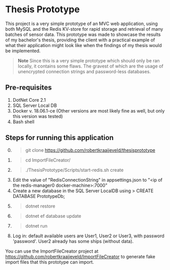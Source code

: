 Thesis Prototype
========================

This project is a very simple prototype of an MVC web application, using both MySQL and the Redis KV-store for rapid storage and retrieval of many batches of sensor data. This prototype was made to showcase the results of my bachelor's thesis, providing the client with a practical example of what their application might look like when the findings of my thesis would be implemented.

> __Note__
> Since this is a very simple prototype which should only be ran locally, it contains some flaws. The gravest of which are the usage of unencrypted connection strings and password-less databases. 

Pre-requisites
-----------------------------------------
1. DotNet Core 2.1
2. SQL Server Local DB
3. Docker v. 18.06.1-ce (Other versions are most likely fine as well, but only this version was tested)
4. Bash shell

Steps for running this application
-----------------------------------------
0. > git clone https://github.com/robertkraaijeveld/thesisprototype
1. > cd ImportFileCreator/
2. > ./ThesisPrototype/Scripts/start-redis.sh create
3. Edit the value of "RedisConnectionString" in appsettings.json to "&lt;ip of the redis-manager0 docker-machine&gt;:7000"
4. Create a new database in the SQL Server LocalDB using > CREATE DATABASE PrototypeDb;
5. > dotnet restore
6. > dotnet ef database update
7. > dotnet run
8. Log in: default available users are User1, User2 or User3, with password 'password'. User2  already has some ships (without data).

You can use the ImportFileCreator project at https://github.com/robertkraaijeveld/ImportFileCreator to generate fake import files that this prototype can import. 
